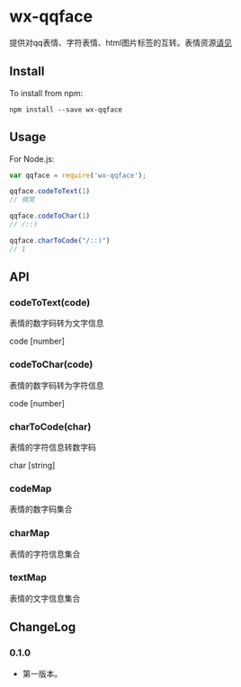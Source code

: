 # wx-qqface
提供对qq表情、字符表情、html图片标签的互转。表情资源[请见](https://github.com/uojo/wx-qqface/resources)

## Install
To install from npm:
```
npm install --save wx-qqface
```

## Usage
For Node.js:
```javascript
var qqface = require('wx-qqface');

qqface.codeToText(1)
// 微笑

qqface.codeToChar(1)
// /::)

qqface.charToCode("/::)")
// 1
```

## API

### codeToText(code)
表情的数字码转为文字信息

code [number]

### codeToChar(code)
表情的数字码转为字符信息

code [number]

### charToCode(char)
表情的字符信息转数字码

char [string]

### codeMap
表情的数字码集合

### charMap
表情的字符信息集合

### textMap
表情的文字信息集合


## ChangeLog
### 0.1.0
- 第一版本。
